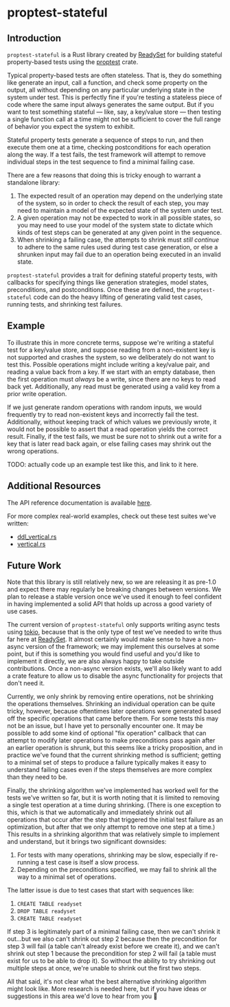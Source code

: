 # proptest-stateful
## Introduction

`proptest-stateful` is a Rust library created by [ReadySet](https://readyset.io/)
for building stateful property-based tests using the
[proptest](https://altsysrq.github.io/proptest-book/proptest/index.html) crate.

Typical property-based tests are often stateless. That is, they do something
like generate an input, call a function, and check some property on the output,
all without depending on any particular underlying state in the system under
test. This is perfectly fine if you're testing a stateless piece of code where
the same input always generates the same output. But if you want to test
something stateful &mdash; like, say, a key/value store &mdash; then testing a
single function call at a time might not be sufficient to cover the full range
of behavior you expect the system to exhibit.

Stateful property tests generate a sequence of steps to run, and then execute
them one at a time, checking postconditions for each operation along the way.
If a test fails, the test framework will attempt to remove individual steps in
the test sequence to find a minimal failing case.

There are a few reasons that doing this is tricky enough to warrant a
standalone library:

 1. The expected result of an operation may depend on the underlying state of
    the system, so in order to check the result of each step, you may need to
    maintain a model of the expected state of the system under test.
 2. A given operation may not be expected to work in all possible states, so
    you may need to use your model of the system state to dictate which kinds
    of test steps can be generated at any given point in the sequence.
 3. When shrinking a failing case, the attempts to shrink must *still continue*
    to adhere to the same rules used during test case generation, or else a
    shrunken input may fail due to an operation being executed in an invalid
    state.

`proptest-stateful` provides a trait for defining stateful property tests, with
callbacks for specifying things like generation strategies, model states,
preconditions, and postconditions. Once these are defined, the
`proptest-stateful` code can do the heavy lifting of generating valid test
cases, running tests, and shrinking test failures.

## Example

To illustrate this in more concrete terms, suppose we're writing a stateful
test for a key/value store, and suppose reading from a non-existent key is not
supported and crashes the system, so we deliberately do not want to test this.
Possible operations might include writing a key/value pair, and reading a value
back from a key. If we start with an empty database, then the first operation
must *always* be a write, since there are no keys to read back yet.
Additionally, any read must be generated using a valid key from a prior write
operation.

If we just generate random operations with random inputs, we would frequently
try to read non-existent keys and incorrectly fail the test. Additionally,
without keeping track of which values we previously wrote, it would not be
possible to assert that a read operation yields the correct result. Finally, if
the test fails, we must be sure not to shrink out a write for a key that is
later read back again, or else failing cases may shrink out the wrong
operations.

TODO: actually code up an example test like this, and link to it here.

## Additional Resources

The API reference documentation is available
[here](https://docs.rs/proptest-stateful/latest/proptest_stateful/).

For more complex real-world examples, check out these test suites we've
written:
 * [ddl_vertical.rs](https://github.com/readysettech/readyset/blob/main/replicators/tests/ddl_vertical.rs)
 * [vertical.rs](https://github.com/readysettech/readyset/blob/main/readyset-mysql/tests/vertical.rs)

## Future Work

Note that this library is still relatively new, so we are releasing it as
pre-1.0 and expect there may regularly be breaking changes between versions. We
plan to release a stable version once we've used it enough to feel confident in
having implemented a solid API that holds up across a good variety of use
cases.

The current version of `proptest-stateful` only supports writing async tests
using [tokio](https://tokio.rs/), because that is the only type of test we've
needed to write thus far here at [ReadySet](https://readyset.io/). It almost
certainly would make sense to have a non-async version of the framework; we may
implement this ourselves at some point, but if this is something you would find
useful and you'd like to implement it directly, we are also always happy to
take outside contributions. Once a non-async version exists, we'll also likely
want to add a crate feature to allow us to disable the async functionality for
projects that don't need it.

Currently, we only shrink by removing entire operations, not be shrinking the
operations themselves. Shrinking an individual operation can be quite tricky,
however, because oftentimes later operations were generated based off the
specific operations that came before them. For some tests this may not be an
issue, but I have yet to personally encounter one. It may be possible to add
some kind of optional "fix operation" callback that can attempt to modify later
operations to make preconditions pass again after an earlier operation is
shrunk, but this seems like a tricky proposition, and in practice we've found
that the current shrinking method is sufficient; getting to a minimal set of
steps to produce a failure typically makes it easy to understand failing cases
even if the steps themselves are more complex than they need to be.

Finally, the shrinking algorithm we've implemented has worked well for the
tests we've written so far, but it is worth noting that it is limited to
removing a single test operation at a time during shrinking. (There is one
exception to this, which is that we automatically and immediately shrink out
all operations that occur after the step that triggered the initial test
failure as an optimization, but after that we only attempt to remove one step
at a time.) This results in a shrinking algorithm that was relatively simple to
implement and understand, but it brings two significant downsides:

 1. For tests with many operations, shrinking may be slow, especially if
    re-running a test case is itself a slow process.
 2. Depending on the preconditions specified, we may fail to shrink all the way
    to a minimal set of operations.

The latter issue is due to test cases that start with sequences like:

 1. `CREATE TABLE readyset`
 2. `DROP TABLE readyset`
 3. `CREATE TABLE readyset`

If step 3 is legitimately part of a minimal failing case, then we can't shrink
it out...but we also can't shrink out step 2 because then the precondition for
step 3 will fail (a table can't already exist before we create it), and we
can't shrink out step 1 because the precondition for step 2 will fail (a table
must exist for us to be able to drop it). So without the ability to try
shrinking out multiple steps at once, we're unable to shrink out the first two
steps.

All that said, it's not clear what the best alternative shrinking algorithm
might look like. More research is needed here, but if you have ideas or
suggestions in this area we'd love to hear from you 🙂
